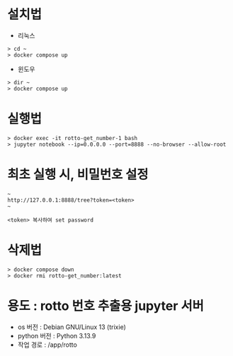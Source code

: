 # 설치법
- 리눅스
```shell
> cd ~
> docker compose up
```

- 윈도우
```
> dir ~
> docker compose up
```
# 실행법
```shell
> docker exec -it rotto-get_number-1 bash
> jupyter notebook --ip=0.0.0.0 --port=8888 --no-browser --allow-root
```

# 최초 실행 시, 비밀번호 설정
```shell
~
http://127.0.0.1:8888/tree?token=<token>
~

<token> 복사하여 set password
```

# 삭제법
```shell
> docker compose down
> docker rmi rotto-get_number:latest
```

# 용도 : rotto 번호 추출용 jupyter 서버
- os 버전 : Debian GNU/Linux 13 (trixie)
- python 버전 : Python 3.13.9
- 작업 경로 : /app/rotto
